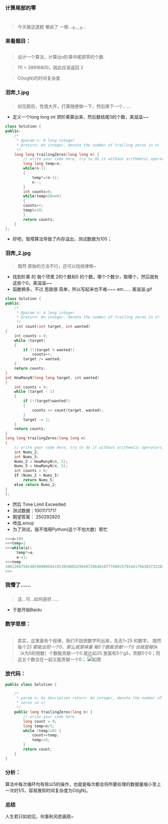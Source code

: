### 计算尾部的零<h1>
> 今天被这道题 嘲讽了 一顿...╥﹏╥...
### 来看题目：<h2>
>设计一个算法，计算出n阶乘中尾部零的个数.

>11! = 39916800，因此应该返回 2

>O(logN)的时间复杂度

### 泪奔_1.jpg<h3>
> 初见题目，性情大开，打算随便做一下，然后换下一个……
- 定义一个long long int 把阶乘算出来，然后数结尾0的个数，美滋滋~~
```C++
class Solution {
public:
    /*
     * @param n: A long integer
     * @return: An integer, denote the number of trailing zeros in n!
     */
    long long trailingZeros(long long n) {
        // write your code here, try to do it without arithmetic operators.
        long long temp=n;
        while(n-1)
        {
            temp*=(n-1);
            n--;
        }
        int counts=0;
        while(temp%10==0)
        {
        counts++;
        temp%=10;
        }
        return counts;
    }
};
```
- 好吧，智障算法导致了内存溢出，测试数据为105；

### 泪奔_2.jpg<h4>
> 既然 原始的方法不行，还可以找规律嘛~
- 找到阶乘 的 每个项里 2的个数和5 的个数，哪个个数少，取哪个，然后就有这些个0，美滋滋~~
- 函数稍多，不过 思路很 简单，所以写起来也不难~~~  em…… 美滋滋.gif
```C++
class Solution {
public:
    /*
     * @param n: A long integer
     * @return: An integer, denote the number of trailing zeros in n!
     */
     int count(int target, int wanted)
{
    int counts = 0;
	while (target)
	{
		if (!(target % wanted))
			counts++;
		target /= wanted;
	}
	return counts;
}
int HowManyN(long long target, int wanted)
{
	int counts = 0;
	while (target - 1)
	{
		if (!(target%wanted))
		{
			counts += count(target, wanted);
		}
		target -= 1;
	}
	return counts;
}
long long trailingZeros(long long n)
{
	// write your code here, try to do it without arithmetic operators.
	int Nums_2;
	int Nums_5;
	Nums_2 = HowManyN(n, 2);
	Nums_5 = HowManyN(n, 5);
	int counts = 0;
	if (Nums_2 > Nums_5)
		return Nums_5;
	else return Nums_2;
}
};
```
- 然后 Time Limit Exceeded 
- 测试数据：1001171717 
- 期望答案： 250292920
- 喷血.emoji
- 为了测试，我不惜用Python(这个不怕大数）帮忙
```Python
>>>a=105
>>>temp=1
>>>while(a):
	 temp*=a;
	 a-=1;
>>>temp
1081396758240290900504101305800329649720646107774902579144176636573226531909905153326984536526808240339776398934872029657993872907813436816097280000000000000000000000000
>>>
```
### 我懵了……   <h5>
> 这…可…如何是好……  
- 于是开始Baidu
### 数学思想：<h6>
> 其实，这里面有个规律，我们不妨把数字列出来，先去1~25 的数字。
既然每个2*5 都能出现一个0，那么就意味着 每5个数能贡献一个0
也就是每5*k（k为5的倍数）个数能贡献一个0
就比如25 里面有5个g5，贡献5个0；而这五个数合在一起又能贡献一个0；
![如图](http://img.blog.csdn.net/20160416152912230)

### 放代码：<h7>
```C++
public class Solution {

    /*
     * param n: As desciption return: An integer, denote the number of trailing
     * zeros in n!
     */
    public long trailingZeros(long n) {
        // write your code here
        long count = 0;
        long temp=n/5;
        while (temp!=0) {
            count+=temp;
            temp/=5;
        }
        return count;
    }
}
```
### 分析：<h8>
算法中每次循环均有除以5的操作，也就是每次都会将所要处理的数据量缩小至上一次的1/5，容易推知时间复杂度为O(lgN)。
### 总结<h9>
人生若只如初见，何事秋风悲画扇~
